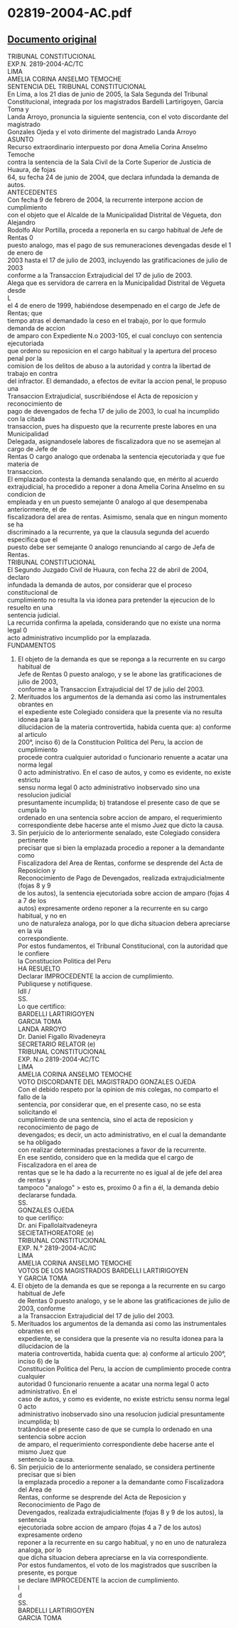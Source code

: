 
02819-2004-AC.pdf
=================
  
[Documento original](https://tc.gob.pe/jurisprudencia/2005/02819-2004-AC.pdf)  
---  
TRIBUNAL CONSTITUCIONAL  
EXP.N. 2819-2004-AC/TC  
LIMA  
AMELIA CORINA ANSELMO TEMOCHE  
SENTENCIA DEL TRIBUNAL CONSTITUCIONAL  
En Lima, a los 21 dias de junio de 2005, la Sala Segunda del Tribunal  
Constitucional, integrada por los magistrados Bardelli Lartirigoyen, Garcia Toma y  
Landa Arroyo, pronuncia la siguiente sentencia, con el voto discordante del magistrado  
Gonzales Ojeda y el voto dirimente del magistrado Landa Arroyo  
ASUNTO  
Recurso extraordinario interpuesto por dona Amelia Corina Anselmo Temoche  
contra la sentencia de la Sala Civil de la Corte Superior de Justicia de Huaura, de fojas  
64, su fecha 24 de junio de 2004, que declara infundada la demanda de autos.  
ANTECEDENTES  
Con fecha 9 de febrero de 2004, la recurrente interpone accion de cumplimiento  
con el objeto que el Alcalde de la Municipalidad Distrital de Végueta, don Alejandro  
Rodolfo Alor Portilla, proceda a reponerla en su cargo habitual de Jefe de Rentas 0  
puesto analogo, mas el pago de sus remuneraciones devengadas desde el 1 de enero de  
2003 hasta el 17 de julio de 2003, incluyendo las gratificaciones de julio de 2003  
conforme a la Transaccion Extrajudicial del 17 de julio de 2003.  
Alega que es servidora de carrera en la Municipalidad Distrital de Végueta desde  
L  
el 4 de enero de 1999, habiéndose desempenado en el cargo de Jefe de Rentas; que  
tiempo atras el demandado la ceso en el trabajo, por lo que formulo demanda de accion  
de amparo con Expediente N.o 2003-105, el cual concluyo con sentencia ejecutoriada  
que ordeno su reposicion en el cargo habitual y la apertura del proceso penal por la  
comision de los delitos de abuso a la autoridad y contra la libertad de trabajo en contra  
del infractor. El demandado, a efectos de evitar la accion penal, le propuso una  
Transaccion Extrajudicial, suscribiéndose el Acta de reposicion y reconocimiento de  
pago de devengados de fecha 17 de julio de 2003, lo cual ha incumplido con la citada  
transaccion, pues ha dispuesto que la recurrente preste labores en una Municipalidad  
Delegada, asignandosele labores de fiscalizadora que no se asemejan al cargo de Jefe de  
Rentas O cargo analogo que ordenaba la sentencia ejecutoriada y que fue materia de  
transaccion.  
El emplazado contesta la demanda senalando que, en mérito al acuerdo  
extrajudicial, ha procedido a reponer a dona Amelia Corina Anselmo en su condicion de  
empleada y en un puesto semejante 0 analogo al que desempenaba anteriormente, el de  
fiscalizadora del area de rentas. Asimismo, senala que en ningun momento se ha  
discriminado a la recurrente, ya que la clausula segunda del acuerdo especifica que el  
puesto debe ser semejante 0 analogo renunciando al cargo de Jefa de Rentas.  
TRIBUNAL CONSTITUCIONAL  
El Segundo Juzgado Civil de Huaura, con fecha 22 de abril de 2004, declaro  
infundada la demanda de autos, por considerar que el proceso constitucional de  
cumplimiento no resulta la via idonea para pretender la ejecucion de lo resuelto en una  
sentencia judicial.  
La recurrida confirma la apelada, considerando que no existe una norma legal 0  
acto administrativo incumplido por la emplazada.  
FUNDAMENTOS  
1. El objeto de la demanda es que se reponga a la recurrente en su cargo habitual de  
Jefe de Rentas 0 puesto analogo, y se le abone las gratificaciones de julio de 2003,  
conforme a la Transaccion Extrajudicial del 17 de julio del 2003.  
2. Merituados los argumentos de la demanda asi como las instrumentales obrantes en  
el expediente este Colegiado considera que la presente via no resulta idonea para la  
dilucidacion de la materia controvertida, habida cuenta que: a) conforme al articulo  
200°, inciso 6) de la Constitucion Politica del Peru, la accion de cumplimiento  
procede contra cualquier autoridad o funcionario renuente a acatar una norma legal  
0 acto administrativo. En el caso de autos, y como es evidente, no existe estrictu  
sensu norma legal 0 acto administrativo inobservado sino una resolucion judicial  
presuntamente incumplida; b) tratandose el presente caso de que se cumpla lo  
ordenado en una sentencia sobre accion de amparo, el requerimiento  
correspondiente debe hacerse ante el mismo Juez que dicto la causa.  
3. Sin perjuicio de lo anteriormente senalado, este Colegiado considera pertinente  
precisar que si bien la emplazada procedio a reponer a la demandante como  
Fiscalizadora del Area de Rentas, conforme se desprende del Acta de Reposicion y  
Reconocimiento de Pago de Devengados, realizada extrajudicialmente (fojas 8 y 9  
de los autos), la sentencia ejecutoriada sobre accion de amparo (fojas 4 a 7 de los  
autos) expresamente ordeno reponer a la recurrente en su cargo habitual, y no en  
uno de naturaleza analoga, por lo que dicha situacion debera apreciarse en la via  
correspondiente.  
Por estos fundamentos, el Tribunal Constitucional, con la autoridad que le confiere  
la Constitucion Politica del Peru  
HA RESUELTO  
Declarar IMPROCEDENTE la accion de cumplimiento.  
Publiquese y notifiquese.  
Idll  /  
SS.  
Lo que certifico:  
BARDELLI LARTIRIGOYEN  
GARCIA TOMA  
LANDA ARROYO  
Dr. Daniel Figallo Rivadeneyra  
SECRETARIO RELATOR (e)  
TRIBUNAL CONSTITUCIONAL  
EXP. N.o 2819-2004-AC/TC  
LIMA  
AMELIA CORINA ANSELMO TEMOCHE  
VOTO DISCORDANTE DEL MAGISTRADO GONZALES OJEDA  
Con el debido respeto por la opinion de mis colegas, no comparto el fallo de la  
sentencia, por considerar que, en el presente caso, no se esta solicitando el  
cumplimiento de una sentencia, sino el acta de reposicion y reconocimiento de pago de  
devengados; es decir, un acto administrativo, en el cual la demandante se ha obligado  
con realizar determinadas prestaciones a favor de la recurrente.  
En ese sentido, considero que en la medida que el cargo de Fiscalizadora en el area de  
rentas que se le ha dado a la recurrente no es igual al de jefe del area de rentas y  
tampoco "analogo" > esto es, proximo 0 a fin a él, la demanda debio declararse fundada.  
SS.  
GONZALES OJEDA  
to que cerlifiço:  
Dr. ani Fipallolaitvadeneyra  
SECIETATHOREATORE (e)  
TRIBUNAL CONSTITUCIONAL  
EXP. N.° 2819-2004-AC/IC  
LIMA  
AMELIA CORINA ANSELMO TEMOCHE  
VOTOS DE LOS MAGISTRADOS BARDELLI LARTIRIGOYEN  
Y GARCIA TOMA  
1. El objeto de la demanda es que se reponga a la recurrente en su cargo habitual de Jefe  
de Rentas 0 puesto analogo, y se le abone las gratificaciones de julio de 2003, conforme  
a la Transaccion Extrajudicial del 17 de julio del 2003.  
2. Merituados los argumentos de la demanda asi como las instrumentales obrantes en el  
expediente, se considera que la presente via no resulta idonea para la dilucidacion de la  
materia controvertida, habida cuenta que: a) conforme al articulo 200°, inciso 6) de la  
Constitucion Politica del Peru, la accion de cumplimiento procede contra cualquier  
autoridad 0 funcionario renuente a acatar una norma legal 0 acto administrativo. En el  
caso de autos, y como es evidente, no existe estrictu sensu norma legal 0 acto  
administrativo inobservado sino una resolucion judicial presuntamente incumplida; b)  
tratândose el presente caso de que se cumpla lo ordenado en una sentencia sobre accion  
de amparo, el requerimiento correspondiente debe hacerse ante el mismo Juez que  
sentencio la causa.  
3. Sin perjuicio de lo anteriormente senalado, se considera pertinente precisar que si bien  
la emplazada procedio a reponer a la demandante como Fiscalizadora del Area de  
Rentas, conforme se desprende del Acta de Reposicion y Reconocimiento de Pago de  
Devengados, realizada extrajudicialmente (fojas 8 y 9 de los autos), la sentencia  
ejecutoriada sobre accion de amparo (fojas 4 a 7 de los autos) expresamente ordeno  
reponer a la recurrente en su cargo habitual, y no en uno de naturaleza analoga, por lo  
que dicha situacion debera apreciarse en la via correspondiente.  
Por estos fundamentos, el voto de los magistrados que suscriben la presente, es porque  
se declare IMPROCEDENTE la accion de cumplimiento.  
l  
d  
SS.  
BARDELLI LARTIRIGOYEN  
GARCIA TOMA